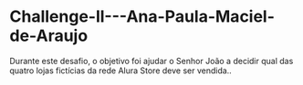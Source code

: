 # Challenge-ll---Ana-Paula-Maciel-de-Araujo
Durante este desafio, o objetivo foi ajudar o Senhor João a decidir qual das quatro lojas fictícias da rede Alura Store deve ser vendida..
